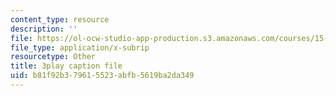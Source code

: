 ```yaml
---
content_type: resource
description: ''
file: https://ol-ocw-studio-app-production.s3.amazonaws.com/courses/15-s08-fintech-shaping-the-financial-world-spring-2020/b81f92b379615523abfb5619ba2da349_LaP0Ut84GzI.vtt
file_type: application/x-subrip
resourcetype: Other
title: 3play caption file
uid: b81f92b3-7961-5523-abfb-5619ba2da349
---
```

